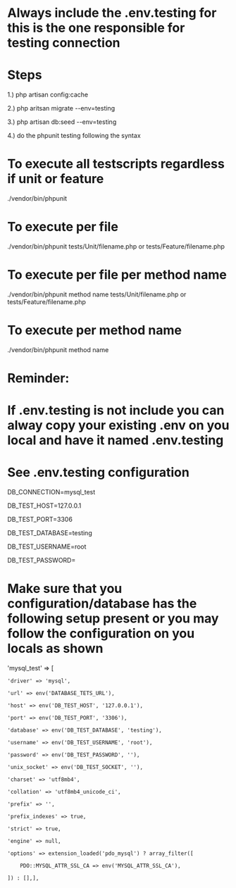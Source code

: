# Always include the .env.testing for this is the one responsible for testing connection
# Steps
1.) php artisan config:cache

2.) php aritsan migrate --env=testing

3.) php artisan db:seed --env=testing

4.) do the phpunit testing following the syntax

# To execute all testscripts regardless if unit or feature 
./vendor/bin/phpunit 
# To execute per file 
./vendor/bin/phpunit tests/Unit/filename.php or tests/Feature/filename.php
# To execute per file per method name 
./vendor/bin/phpunit method name tests/Unit/filename.php or tests/Feature/filename.php
# To execute per method name 
./vendor/bin/phpunit method name


# Reminder:
#
# If .env.testing is not include you can alway copy your existing .env on you local and have it named .env.testing
#
# See .env.testing configuration

DB_CONNECTION=mysql_test

DB_TEST_HOST=127.0.0.1

DB_TEST_PORT=3306

DB_TEST_DATABASE=testing

DB_TEST_USERNAME=root

DB_TEST_PASSWORD=


# Make sure that you configuration/database has the following setup present or you may follow the configuration on you locals as shown

'mysql_test' => [

    'driver' => 'mysql',
    
    'url' => env('DATABASE_TETS_URL'),
    
    'host' => env('DB_TEST_HOST', '127.0.0.1'),
    
    'port' => env('DB_TEST_PORT', '3306'),
    
    'database' => env('DB_TEST_DATABASE', 'testing'),
    
    'username' => env('DB_TEST_USERNAME', 'root'),
    
    'password' => env('DB_TEST_PASSWORD', ''),
    
    'unix_socket' => env('DB_TEST_SOCKET', ''),
    
    'charset' => 'utf8mb4',
    
    'collation' => 'utf8mb4_unicode_ci',
    
    'prefix' => '',
    
    'prefix_indexes' => true,
    
    'strict' => true,
    
    'engine' => null,
    
    'options' => extension_loaded('pdo_mysql') ? array_filter([
    
        PDO::MYSQL_ATTR_SSL_CA => env('MYSQL_ATTR_SSL_CA'),
        
    ]) : [],],

